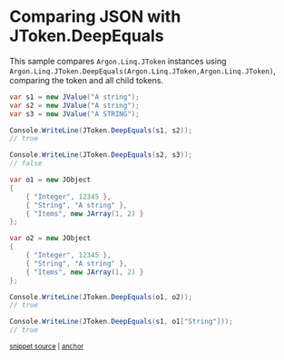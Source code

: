 # Comparing JSON with JToken.DeepEquals

This sample compares `Argon.Linq.JToken` instances using `Argon.Linq.JToken.DeepEquals(Argon.Linq.JToken,Argon.Linq.JToken)`, comparing the token and all child tokens.

<!-- snippet: DeepEquals -->
<a id='snippet-deepequals'></a>
```cs
var s1 = new JValue("A string");
var s2 = new JValue("A string");
var s3 = new JValue("A STRING");

Console.WriteLine(JToken.DeepEquals(s1, s2));
// true

Console.WriteLine(JToken.DeepEquals(s2, s3));
// false

var o1 = new JObject
{
    { "Integer", 12345 },
    { "String", "A string" },
    { "Items", new JArray(1, 2) }
};

var o2 = new JObject
{
    { "Integer", 12345 },
    { "String", "A string" },
    { "Items", new JArray(1, 2) }
};

Console.WriteLine(JToken.DeepEquals(o1, o2));
// true

Console.WriteLine(JToken.DeepEquals(s1, o1["String"]));
// true
```
<sup><a href='/src/Tests/Documentation/Samples/Linq/DeepEquals.cs#L10-L40' title='Snippet source file'>snippet source</a> | <a href='#snippet-deepequals' title='Start of snippet'>anchor</a></sup>
<!-- endSnippet -->
